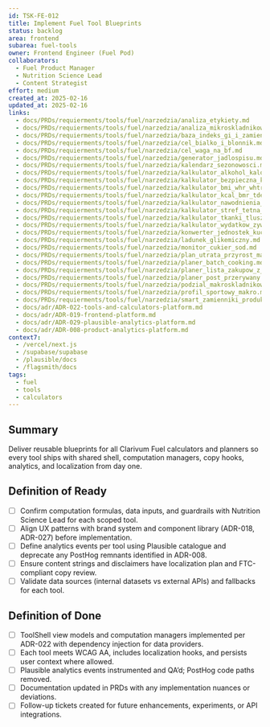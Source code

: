 ```yaml
---
id: TSK-FE-012
title: Implement Fuel Tool Blueprints
status: backlog
area: frontend
subarea: fuel-tools
owner: Frontend Engineer (Fuel Pod)
collaborators:
  - Fuel Product Manager
  - Nutrition Science Lead
  - Content Strategist
effort: medium
created_at: 2025-02-16
updated_at: 2025-02-16
links:
  - docs/PRDs/requierments/tools/fuel/narzedzia/analiza_etykiety.md
  - docs/PRDs/requierments/tools/fuel/narzedzia/analiza_mikroskladnikow.md
  - docs/PRDs/requierments/tools/fuel/narzedzia/baza_indeks_gi_i_zamienniki.md
  - docs/PRDs/requierments/tools/fuel/narzedzia/cel_bialko_i_blonnik.md
  - docs/PRDs/requierments/tools/fuel/narzedzia/cel_waga_na_bf.md
  - docs/PRDs/requierments/tools/fuel/narzedzia/generator_jadlospisu.md
  - docs/PRDs/requierments/tools/fuel/narzedzia/kalendarz_sezonowosci.md
  - docs/PRDs/requierments/tools/fuel/narzedzia/kalkulator_alkohol_kalorie_bac.md
  - docs/PRDs/requierments/tools/fuel/narzedzia/kalkulator_bezpieczna_kofeina.md
  - docs/PRDs/requierments/tools/fuel/narzedzia/kalkulator_bmi_whr_whtr.md
  - docs/PRDs/requierments/tools/fuel/narzedzia/kalkulator_kcal_bmr_tdee.md
  - docs/PRDs/requierments/tools/fuel/narzedzia/kalkulator_nawodnienia_elektrolitow.md
  - docs/PRDs/requierments/tools/fuel/narzedzia/kalkulator_stref_tetna_karvonen.md
  - docs/PRDs/requierments/tools/fuel/narzedzia/kalkulator_tkanki_tluszczowej_us_navy.md
  - docs/PRDs/requierments/tools/fuel/narzedzia/kalkulator_wydatkow_zywnosci.md
  - docs/PRDs/requierments/tools/fuel/narzedzia/konwerter_jednostek_kuchnia.md
  - docs/PRDs/requierments/tools/fuel/narzedzia/ladunek_glikemiczny.md
  - docs/PRDs/requierments/tools/fuel/narzedzia/monitor_cukier_sod.md
  - docs/PRDs/requierments/tools/fuel/narzedzia/plan_utrata_przyrost_masy.md
  - docs/PRDs/requierments/tools/fuel/narzedzia/planer_batch_cooking.md
  - docs/PRDs/requierments/tools/fuel/narzedzia/planer_lista_zakupow_z_budzete.md
  - docs/PRDs/requierments/tools/fuel/narzedzia/planer_post_przerywany.md
  - docs/PRDs/requierments/tools/fuel/narzedzia/podzial_makroskladnikow.md
  - docs/PRDs/requierments/tools/fuel/narzedzia/profil_sportowy_makro.md
  - docs/PRDs/requierments/tools/fuel/narzedzia/smart_zamienniki_produktow.md
  - docs/adr/ADR-022-tools-and-calculators-platform.md
  - docs/adr/ADR-019-frontend-platform.md
  - docs/adr/ADR-029-plausible-analytics-platform.md
  - docs/adr/ADR-008-product-analytics-platform.md
context7:
  - /vercel/next.js
  - /supabase/supabase
  - /plausible/docs
  - /flagsmith/docs
tags:
  - fuel
  - tools
  - calculators
---
```


## Summary
Deliver reusable blueprints for all Clarivum Fuel calculators and planners so every tool ships with shared shell, computation managers, copy hooks, analytics, and localization from day one.

## Definition of Ready
- [ ] Confirm computation formulas, data inputs, and guardrails with Nutrition Science Lead for each scoped tool.
- [ ] Align UX patterns with brand system and component library (ADR-018, ADR-027) before implementation.
- [ ] Define analytics events per tool using Plausible catalogue and deprecate any PostHog remnants identified in ADR-008.
- [ ] Ensure content strings and disclaimers have localization plan and FTC-compliant copy review.
- [ ] Validate data sources (internal datasets vs external APIs) and fallbacks for each tool.

## Definition of Done
- [ ] ToolShell view models and computation managers implemented per ADR-022 with dependency injection for data providers.
- [ ] Each tool meets WCAG AA, includes localization hooks, and persists user context where allowed.
- [ ] Plausible analytics events instrumented and QA’d; PostHog code paths removed.
- [ ] Documentation updated in PRDs with any implementation nuances or deviations.
- [ ] Follow-up tickets created for future enhancements, experiments, or API integrations.
